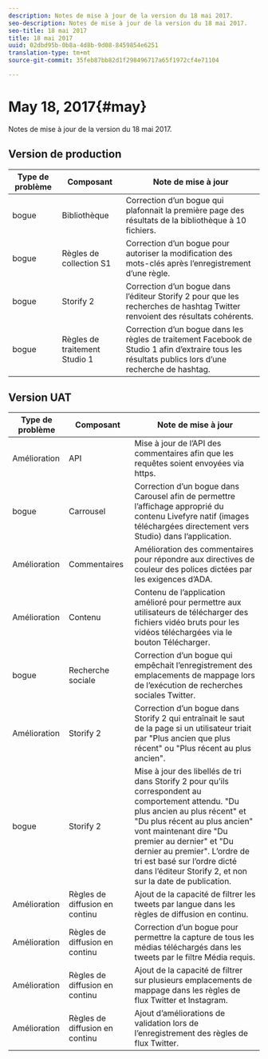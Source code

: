 ```yaml
---
description: Notes de mise à jour de la version du 18 mai 2017.
seo-description: Notes de mise à jour de la version du 18 mai 2017.
seo-title: 18 mai 2017
title: 18 mai 2017
uuid: 02dbd95b-0b8a-4d8b-9d08-8459854e6251
translation-type: tm+mt
source-git-commit: 35feb87bb82d1f298496717a65f1972cf4e71104

---
```



# May 18, 2017{#may}

Notes de mise à jour de la version du 18 mai 2017.

## Version de production

| **Type de problème** | **Composant** | **Note de mise à jour** |
|---|---|---|
| bogue | Bibliothèque | Correction d’un bogue qui plafonnait la première page des résultats de la bibliothèque à 10 fichiers. |
| bogue | Règles de collection S1 | Correction d’un bogue pour autoriser la modification des mots-clés après l’enregistrement d’une règle. |
| bogue | Storify 2 | Correction d’un bogue dans l’éditeur Storify 2 pour que les recherches de hashtag Twitter renvoient des résultats cohérents. |
| bogue | Règles de traitement Studio 1 | Correction d’un bogue dans les règles de traitement Facebook de Studio 1 afin d’extraire tous les résultats publics lors d’une recherche de hashtag. |

## Version UAT

| **Type de problème** | **Composant** | **Note de mise à jour** |
|---|---|---|
| Amélioration | API | Mise à jour de l’API des commentaires afin que les requêtes soient envoyées via https. |
| bogue | Carrousel | Correction d’un bogue dans Carousel afin de permettre l’affichage approprié du contenu Livefyre natif (images téléchargées directement vers Studio) dans l’application. |
| Amélioration | Commentaires | Amélioration des commentaires pour répondre aux directives de couleur des polices dictées par les exigences d’ADA. |
| Amélioration | Contenu | Contenu de l’application amélioré pour permettre aux utilisateurs de télécharger des fichiers vidéo bruts pour les vidéos téléchargées via le bouton Télécharger. |
| bogue | Recherche sociale | Correction d’un bogue qui empêchait l’enregistrement des emplacements de mappage lors de l’exécution de recherches sociales Twitter. |
| Amélioration | Storify 2 | Correction d’un bogue dans Storify 2 qui entraînait le saut de la page si un utilisateur triait par "Plus ancien que plus récent" ou "Plus récent au plus ancien". |
| bogue | Storify 2 | Mise à jour des libellés de tri dans Storify 2 pour qu’ils correspondent au comportement attendu. "Du plus ancien au plus récent" et "Du plus récent au plus ancien" vont maintenant dire "Du premier au dernier" et "Du dernier au premier". L’ordre de tri est basé sur l’ordre dicté dans l’éditeur Storify 2, et non sur la date de publication. |
| Amélioration | Règles de diffusion en continu | Ajout de la capacité de filtrer les tweets par langue dans les règles de diffusion en continu. |
| Amélioration | Règles de diffusion en continu | Correction d’un bogue pour permettre la capture de tous les médias téléchargés dans les tweets par le filtre Média requis. |
| Amélioration | Règles de diffusion en continu | Ajout de la capacité de filtrer sur plusieurs emplacements de mappage dans les règles de flux Twitter et Instagram. |
| Amélioration | Règles de diffusion en continu | Ajout d’améliorations de validation lors de l’enregistrement des règles de flux Twitter. |

